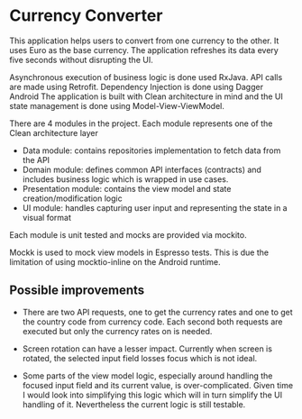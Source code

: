 # Currency Converter

This application helps users to convert from one currency to the other. It uses Euro as the base currency. The application refreshes its data every five seconds without disrupting the UI.

Asynchronous execution of business logic is done used RxJava.
API calls are made using Retrofit.
Dependency Injection is done using Dagger Android
The application is built with Clean architecture in mind and the UI state management is done using Model-View-ViewModel.

There are 4 modules in the project. Each module represents one of the Clean architecture layer

- Data module: contains repositories implementation to fetch data from the API
- Domain module: defines common API interfaces (contracts) and includes business logic which is wrapped in use cases.
- Presentation module: contains the view model and state creation/modification logic
- UI module: handles capturing user input and representing the state in a visual format

Each module is unit tested and mocks are provided via mockito.

Mockk is used to mock view models in Espresso tests. This is due the limitation of using mocktio-inline on the Android runtime.

## Possible improvements
- There are two API requests, one to get the currency rates and one to get the country code from currency code. Each second both requests are executed but only the currency rates on is needed.

- Screen rotation can have a lesser impact. Currently when screen is rotated, the selected input field losses focus which is not ideal.

- Some parts of the view model logic, especially around handling the focused input field and its current value, is over-complicated. Given time I would look into simplifying this logic which will in turn simplify the UI handling of it. Nevertheless the current logic is still testable.
